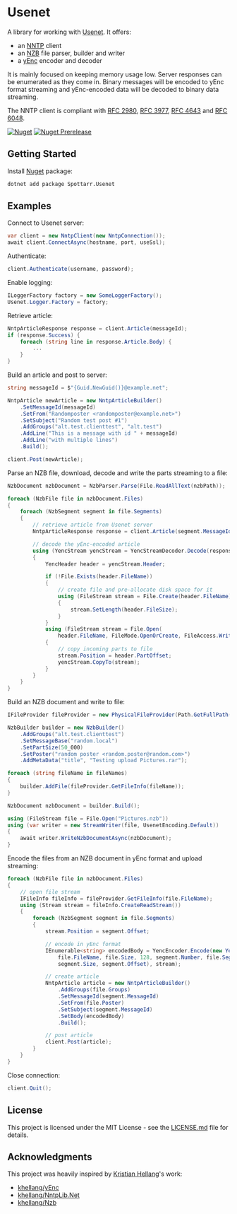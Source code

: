 # Usenet

A library for working with [Usenet](https://en.wikipedia.org/wiki/Usenet). It offers:
* an [NNTP](https://en.wikipedia.org/wiki/Network_News_Transfer_Protocol) client
* an [NZB](https://en.wikipedia.org/wiki/NZB) file parser, builder and writer
* a [yEnc](https://en.wikipedia.org/wiki/YEnc) encoder and decoder

It is mainly focused on keeping memory usage low. Server responses can be enumerated as they come in. 
Binary messages will be encoded to yEnc format streaming and yEnc-encoded data will be decoded to binary data streaming.

The NNTP client is compliant with [RFC 2980](https://tools.ietf.org/html/rfc2980), [RFC 3977](https://tools.ietf.org/html/rfc3977), [RFC 4643](https://tools.ietf.org/html/rfc4643) and [RFC 6048](https://tools.ietf.org/html/rfc6048).

[![Nuget](https://img.shields.io/nuget/v/Spottarr.Usenet)](https://www.nuget.org/packages/Spottarr.Usenet)
[![Nuget Prerelease](https://img.shields.io/nuget/vpre/Spottarr.Usenet?label=nuget%20prerelease)](https://www.nuget.org/packages/Spottarr.Usenet)

## Getting Started ##
Install [Nuget](https://www.nuget.org/packages/Spottarr.Usenet) package:
```zsh
dotnet add package Spottarr.Usenet
```

## Examples ##
Connect to Usenet server:
```csharp
var client = new NntpClient(new NntpConnection());
await client.ConnectAsync(hostname, port, useSsl);
```
Authenticate:
```csharp
client.Authenticate(username, password);
```
Enable logging:
```csharp
ILoggerFactory factory = new SomeLoggerFactory();
Usenet.Logger.Factory = factory;
```
Retrieve article:
```csharp
NntpArticleResponse response = client.Article(messageId);
if (response.Success) {
    foreach (string line in response.Article.Body) {
        ...
    }
}
```
Build an article and post to server:
```csharp
string messageId = $"{Guid.NewGuid()}@example.net";

NntpArticle newArticle = new NntpArticleBuilder()
    .SetMessageId(messageId)
    .SetFrom("Randomposter <randomposter@example.net>")
    .SetSubject("Random test post #1")
    .AddGroups("alt.test.clienttest", "alt.test")
    .AddLine("This is a message with id " + messageId)
    .AddLine("with multiple lines")
    .Build();

client.Post(newArticle);
```
Parse an NZB file, download, decode and write the parts streaming to a file:
```csharp
NzbDocument nzbDocument = NzbParser.Parse(File.ReadAllText(nzbPath));

foreach (NzbFile file in nzbDocument.Files)
{
    foreach (NzbSegment segment in file.Segments)
    {
        // retrieve article from Usenet server
        NntpArticleResponse response = client.Article(segment.MessageId);

        // decode the yEnc-encoded article
        using (YencStream yencStream = YencStreamDecoder.Decode(response.Article.Body))
        {
            YencHeader header = yencStream.Header;

            if (!File.Exists(header.FileName))
            {
                // create file and pre-allocate disk space for it
                using (FileStream stream = File.Create(header.FileName))
                {
                    stream.SetLength(header.FileSize);
                }
            }
            using (FileStream stream = File.Open(
                header.FileName, FileMode.OpenOrCreate, FileAccess.Write, FileShare.ReadWrite))
            {
                // copy incoming parts to file
                stream.Position = header.PartOffset;
                yencStream.CopyTo(stream);
            }
        }
    }
}
```
Build an NZB document and write to file:
```csharp
IFileProvider fileProvider = new PhysicalFileProvider(Path.GetFullPath("testdata"));

NzbBuilder builder = new NzbBuilder()
    .AddGroups("alt.test.clienttest")
    .SetMessageBase("random.local")
    .SetPartSize(50_000)
    .SetPoster("random poster <random.poster@random.com>")
    .AddMetaData("title", "Testing upload Pictures.rar");

foreach (string fileName in fileNames)
{
    builder.AddFile(fileProvider.GetFileInfo(fileName));
}

NzbDocument nzbDocument = builder.Build();

using (FileStream file = File.Open("Pictures.nzb"))
using (var writer = new StreamWriter(file, UsenetEncoding.Default))
{
    await writer.WriteNzbDocumentAsync(nzbDocument);
}

```
Encode the files from an NZB document in yEnc format and upload streaming:
```csharp
foreach (NzbFile file in nzbDocument.Files)
{
    // open file stream
    IFileInfo fileInfo = fileProvider.GetFileInfo(file.FileName);
    using (Stream stream = fileInfo.CreateReadStream())
    {
        foreach (NzbSegment segment in file.Segments)
        {
            stream.Position = segment.Offset;

            // encode in yEnc format
            IEnumerable<string> encodedBody = YencEncoder.Encode(new YencHeader(
                file.FileName, file.Size, 128, segment.Number, file.Segments.Count,
                segment.Size, segment.Offset), stream);

            // create article
            NntpArticle article = new NntpArticleBuilder()
                .AddGroups(file.Groups)
                .SetMessageId(segment.MessageId)
                .SetFrom(file.Poster)
                .SetSubject(segment.MessageId)
                .SetBody(encodedBody)
                .Build();

            // post article
            client.Post(article);
        }
    }
}
```
Close connection:
```csharp
client.Quit();
```

## License

This project is licensed under the MIT License - see the [LICENSE.md](LICENSE.md) file for details.

## Acknowledgments

This project was heavily inspired by [Kristian Hellang](https://github.com/khellang)'s work:
* [khellang/yEnc](https://github.com/khellang/yEnc)
* [khellang/NntpLib.Net](https://github.com/khellang/NntpLib.Net)
* [khellang/Nzb](https://github.com/khellang/Nzb)
